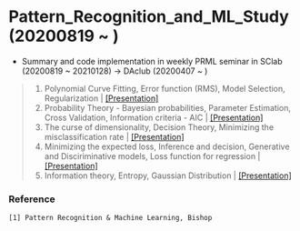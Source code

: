 # Pattern_Recognition_and_ML_Study (20200819 ~ )
- Summary and code implementation in weekly PRML seminar in SClab (20200819 ~ 20210128) -> DAclub (20200407 ~ )


> 1. Polynomial Curve Fitting, Error function (RMS), Model Selection, Regularization | [[Presentation]](https://github.com/OH-Seoyoung/Machine-learning_Paper_review/tree/master/Book.1_Pattern_Recognition_and_Machine_Learning%2C_Bishop)  
> 2. Probability Theory - Bayesian probabilities, Parameter Estimation, Cross Validation, Information criteria - AIC | [[Presentation]](https://github.com/OH-Seoyoung/Machine-learning_Paper_review/blob/master/Book.1_Pattern_Recognition_and_Machine_Learning%2C_Bishop/20200901_PRML.pdf)  
> 3. The curse of dimensionality, Decision Theory, Minimizing the misclassification rate | [[Presentation]](https://github.com/OH-Seoyoung/Machine-learning_Paper_review/blob/master/Book.1_Pattern_Recognition_and_Machine_Learning%2C_Bishop/20200908_PRML.pdf)  
> 4. Minimizing the expected loss, Inference and decision, Generative and Disciriminative models, Loss function for regression | [[Presentation]](https://github.com/OH-Seoyoung/Machine-learning_Paper_review/blob/master/Book.1_Pattern_Recognition_and_Machine_Learning%2C_Bishop/20200915_PRML.pdf)  
> 5. Information theory, Entropy, Gaussian Distribution | [[Presentation]](https://github.com/OH-Seoyoung/Machine-learning_Paper_review/blob/master/Book.1_Pattern_Recognition_and_Machine_Learning%2C_Bishop/20200922_PRML.pdf)  


### Reference
```
[1] Pattern Recognition & Machine Learning, Bishop
```
